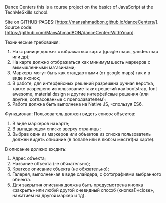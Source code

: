 Dance Centers this is a course project on the basics of JavaScript at the TechMeSkills school.

Site on GITHUB-PAGES: [https://mansahmadbon.github.io/danceCenters/].
Source code: [https://github.com/MansAhmadBON/danceCentersWithYmap].

Технические требования: 
1) На странице должна отображаться карта (google maps, yandex map или др);
2) На карте должно отображаться как минимум шесть маркеров с вымышленными магазинами;
3) Маркеры могут быть как стандартными (от google maps) так и в виде иконок;
4) В работе, для интерфейсных решений разрешена ручная верстка, также разрешено использование таких решений как bootstrap, font awesome, material design и другие интерфейсные решения (или другие, согласованные с преподавателем);
5) Работа должна быть выполнена на Native JS, используя ES6.


Функционал:
Пользователь должен видеть список объектов:
1) В виде маркеров на карте;
2) В выпадающем списке вверху страницы;
3) Выбрав один из маркеров или объектов из списка пользователь должен видеть описание (в попапе или в любом месте1)на карте).

В описание должно входить:
1) Адрес объекта;
2) Название объекта (не обязательно);
3) Краткое описание объекта (не обязательно);
4) Галерея, выполненная в виде слайдера, с фотографиями выбранного объекта.
5) Для закрытия описания должна быть предусмотрена кнопка «закрыть» или любой другой очевидный способ (кнопка1)«close», нажатием на другой маркер и тд).


